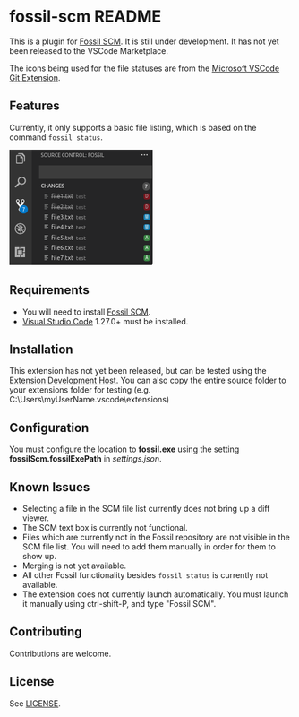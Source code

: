 # fossil-scm README

This is a plugin for [Fossil SCM](https://www.fossil-scm.org).  It is still under development.  It has not yet been released to the VSCode Marketplace.

The icons being used for the file statuses are from the [Microsoft VSCode Git Extension](https://github.com/Microsoft/vscode/tree/master/extensions/git).

## Features

Currently, it only supports a basic file listing, which is based on the command `fossil status`.

![Screenshot](doc/screenshot1.png)

## Requirements

- You will need to install [Fossil SCM](https://www.fossil-scm.org).
- [Visual Studio Code](https://code.visualstudio.com/) 1.27.0+ must be installed.

## Installation
This extension has not yet been released, but can be tested using the [Extension Development Host](https://code.visualstudio.com/docs/extensions/testing-extensions).
You can also copy the entire source folder to your extensions folder for testing (e.g. C:\Users\myUserName\.vscode\extensions)

## Configuration
You must configure the location to **fossil.exe** using the setting **fossilScm.fossilExePath** in *settings.json*.

## Known Issues

- Selecting a file in the SCM file list currently does not bring up a diff viewer.
- The SCM text box is currently not functional.
- Files which are currently not in the Fossil repository are not visible in the SCM file list.  You will need to add them manually in order for them to show up.
- Merging is not yet available.
- All other Fossil functionality besides `fossil status` is currently not available.
- The extension does not currently launch automatically.  You must launch it manually using ctrl-shift-P, and type "Fossil SCM".

## Contributing

Contributions are welcome.

## License

See [LICENSE](LICENSE).